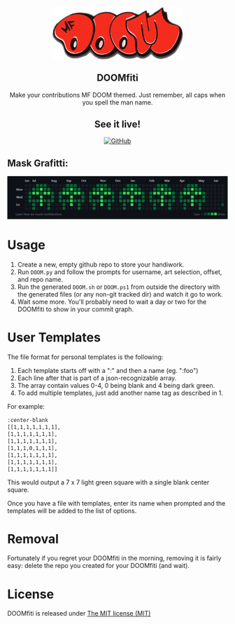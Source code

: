 <p align="center">
 <img width="300px" src="./media/DOOM.png" align="center" alt="Code Fundi" />
 <h2 align="center">DOOMfiti</h2>
 <p align="center">Make your contributions MF DOOM themed. Just remember, all caps when you spell the man name.</p>
 <h2 align="center">See it live!</h2>
</p>

<p align="center">
    <a href="https://github.com/MF-DOOM-ALL-CAPS">
        <img alt="GitHub" src="https://img.shields.io/badge/GitHub-100000?style=for-the-badge&logo=github&logoColor=white" />
    </a>
    </br>
</p>

## Mask Grafitti:
![grafitti](media/MASK.png "grafitti")  

# Usage

1. Create a new, empty github repo to store your handiwork.
2. Run `DOOM.py` and follow the prompts for username, art selection, offset, and repo name.
3. Run the generated `DOOM.sh` or `DOOM.ps1` from outside the directory with the generated files (or any non-git tracked dir) and watch it go to work.
4. Wait some more. You'll probably need to wait a day or two for the DOOMfiti to show in your commit graph.

# User Templates

The file format for personal templates is the following:

1. Each template starts off with a ":" and then a name (eg. ":foo")
2. Each line after that is part of a json-recognizable array.
3. The array contain values 0-4, 0 being blank and 4 being dark green.
4. To add multiple templates, just add another name tag as described in 1.

For example:

```
:center-blank
[[1,1,1,1,1,1,1],
[1,1,1,1,1,1,1],
[1,1,1,1,1,1,1],
[1,1,1,0,1,1,1],
[1,1,1,1,1,1,1],
[1,1,1,1,1,1,1],
[1,1,1,1,1,1,1]]
```
This would output a 7 x 7 light green square with a single blank center square.

Once you have a file with templates, enter its name when prompted and the templates will be added to the list of options.


# Removal

Fortunately if you regret your DOOMfiti in the morning, removing it is fairly easy: delete the repo you created for your DOOMfiti (and wait).

# License

DOOMfiti is released under [The MIT license (MIT)](http://opensource.org/licenses/MIT)